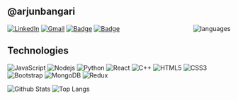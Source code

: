 ## @arjunbangari

<img align='right' src="https://github-readme-stats.vercel.app/api/top-langs/?username=arjunbangari&layout=compact" alt="languages">

[![LinkedIn](https://img.shields.io/badge/-LinkedIn-blue?style=flat-square&logo=linkedin&link=https://www.linkedin.com/in/arjun-singh-8b93ab174/)](https://www.linkedin.com/in/arjun-singh-8b93ab174/)
[![Gmail](https://img.shields.io/badge/-Gmail-red?style=up-square&logo=gmail&logoColor=white&link=mailto:sarjun99718@gmail.com)](mailto:sarjun99718@gmail.com)
[![Badge](https://cp-logo.vercel.app/codechef/arjunbangari)](https://www.codechef.com/users/arjunbangari)
[![Badge](https://cp-logo.vercel.app/codeforces/arjunbangari)](https://codeforces.com/profile/arjunbangari)


## Technologies

![JavaScript](https://img.shields.io/badge/-JavaScript-black?style=flat-square&logo=javascript)
![Nodejs](https://img.shields.io/badge/-Nodejs-black?style=flat-square&logo=Node.js)
![Python](https://img.shields.io/badge/-Python-black?style=flat-square&logo=Python)
![React](https://img.shields.io/badge/-React-black?style=flat-square&logo=react)
![C++](https://img.shields.io/badge/-C++-00599C?style=flat-square&logo=c)
![HTML5](https://img.shields.io/badge/-HTML5-E34F26?style=flat-square&logo=html5&logoColor=white)
![CSS3](https://img.shields.io/badge/-CSS3-1572B6?style=flat-square&logo=css3)
![Bootstrap](https://img.shields.io/badge/-Bootstrap-563D7C?style=flat-square&logo=bootstrap)
![MongoDB](https://img.shields.io/badge/-MongoDB-black?style=flat-square&logo=mongodb)
![Redux](https://img.shields.io/badge/-Redux-black?style=flat-square&logo=Redux)

![Github Stats](https://github-readme-stats.vercel.app/api?username=arjunbangari&count_private=true&show_icons=true&include_all_commits=true)
![Top Langs](https://github-readme-stats.vercel.app/api/top-langs/?username=arjunbangari&hide=TeX&layout=compact)

